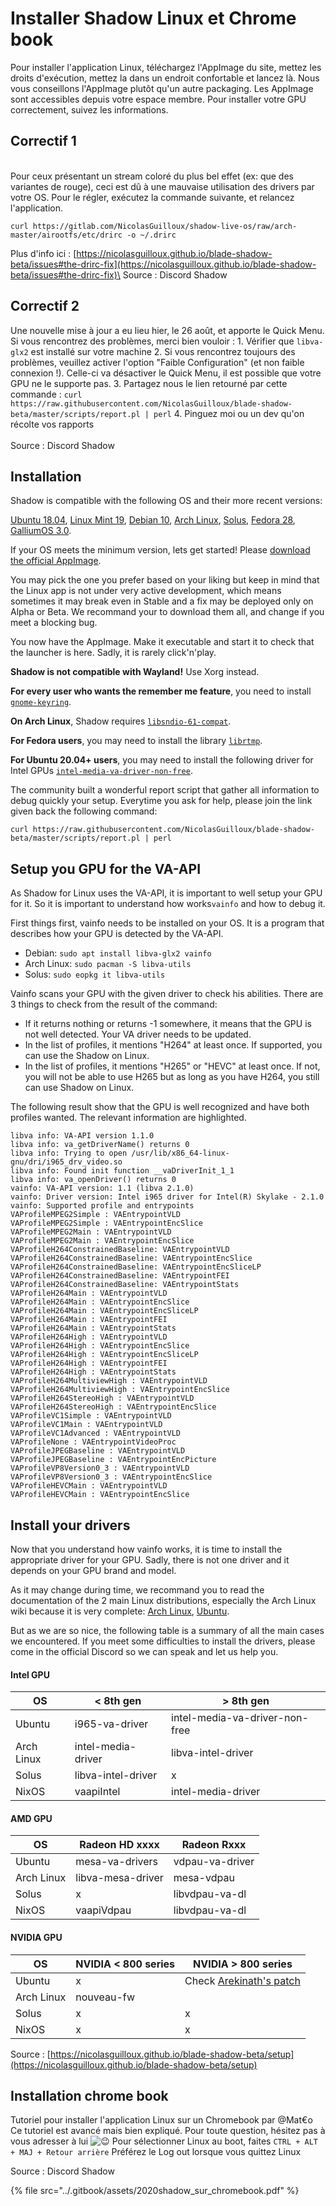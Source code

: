 # Installer Shadow Linux et Chrome book

Pour installer l'application Linux, téléchargez l'AppImage du site, mettez les droits d'exécution, mettez la dans un endroit confortable et lancez là. Nous vous conseillons l'AppImage plutôt qu'un autre packaging. Les AppImage sont accessibles depuis votre espace membre. Pour installer votre GPU correctement, suivez les informations.

## Correctif 1

\
Pour ceux présentant un stream coloré du plus bel effet (ex: que des variantes de rouge), ceci est dû à une mauvaise utilisation des drivers par votre OS. Pour le régler, exécutez la commande suivante, et relancez l'application.

```
curl https://gitlab.com/NicolasGuilloux/shadow-live-os/raw/arch-master/airootfs/etc/drirc -o ~/.drirc
```

&#x20;Plus d'info ici : [https://nicolasguilloux.github.io/blade-shadow-beta/issues#the-drirc-fix](https://nicolasguilloux.github.io/blade-shadow-beta/issues#the-drirc-fix)\
Source  : Discord Shadow

## Correctif 2

Une nouvelle mise à jour a eu lieu hier, le 26 août, et apporte le Quick Menu. Si vous rencontrez des problèmes, merci bien vouloir : 1. Vérifier que `libva-glx2` est installé sur votre machine 2. Si vous rencontrez toujours des problèmes, veuillez activer l'option "Faible Configuration" (et non faible connexion !). Celle-ci va désactiver le Quick Menu, il est possible que votre GPU ne le supporte pas. 3. Partagez nous le lien retourné par cette commande : `curl https://raw.githubusercontent.com/NicolasGuilloux/blade-shadow-beta/master/scripts/report.pl | perl` 4. Pinguez moi ou un dev qu'on récolte vos rapports\
\
Source  : Discord Shadow

## Installation

Shadow is compatible with the following OS and their more recent versions:

[Ubuntu 18.04](https://ubuntu.com), [Linux Mint 19](https://www.linuxmint.com), [Debian 10](https://www.debian.org), [Arch Linux](https://www.archlinux.org), [Solus](https://getsol.us), [Fedora 28](https://getfedora.org), [GalliumOS 3.0](https://galliumos.org).

If your OS meets the minimum version, lets get started! Please [download the official AppImage](https://nicolasguilloux.github.io/blade-shadow-beta/index#appimage).

You may pick the one you prefer based on your liking but keep in mind that the Linux app is not under very active development, which means sometimes it may break even in Stable and a fix may be deployed only on Alpha or Beta. We recommand your to download them all, and change if you meet a blocking bug.

You now have the AppImage. Make it executable and start it to check that the launcher is here. Sadly, it is rarely click'n'play.

**Shadow is not compatible with Wayland!** Use Xorg instead.

**For every user who wants the remember me feature**, you need to install [`gnome-keyring`](https://wiki.archlinux.org/index.php/GNOME/Keyring).

**On Arch Linux**, Shadow requires [`libsndio-61-compat`](https://aur.archlinux.org/packages/libsndio-61-compat/).

**For Fedora users**, you may need to install the library [`librtmp`](https://pkgs.org/search/?q=librtmp).

**For Ubuntu 20.04+ users**, you may need to install the following driver for Intel GPUs [`intel-media-va-driver-non-free`](https://packages.ubuntu.com/search?keywords=intel-media-va-driver-non-free).

The community built a wonderful report script that gather all information to debug quickly your setup. Everytime you ask for help, please join the link given back the following command:

`curl https://raw.githubusercontent.com/NicolasGuilloux/blade-shadow-beta/master/scripts/report.pl | perl`

## Setup you GPU for the VA-API <a href="#setup-you-gpu-for-the-va-api" id="setup-you-gpu-for-the-va-api"></a>

As Shadow for Linux uses the VA-API, it is important to well setup your GPU for it. So it is important to understand how works`vainfo` and how to debug it.

First things first, vainfo needs to be installed on your OS. It is a program that describes how your GPU is detected by the VA-API.

* Debian: `sudo apt install libva-glx2 vainfo`
* Arch Linux: `sudo pacman -S libva-utils`
* Solus: `sudo eopkg it libva-utils`

Vainfo scans your GPU with the given driver to check his abilities. There are 3 things to check from the result of the command:

* If it returns nothing or returns -1 somewhere, it means that the GPU is not well detected. Your VA driver needs to be updated.
* In the list of profiles, it mentions "H264" at least once. If supported, you can use the Shadow on Linux.
* In the list of profiles, it mentions "H265" or "HEVC" at least once. If not, you will not be able to use H265 but as long as you have H264, you still can use Shadow on Linux.

The following result show that the GPU is well recognized and have both profiles wanted. The relevant information are highlighted.

`libva info: VA-API version 1.1.0`\
`libva info: va_getDriverName() returns 0`\
`libva info: Trying to open /usr/lib/x86_64-linux-gnu/dri/i965_drv_video.so`\
`libva info: Found init function __vaDriverInit_1_1`\
`libva info: va_openDriver() returns 0`\
`vainfo: VA-API version: 1.1 (libva 2.1.0)`\
`vainfo: Driver version: Intel i965 driver for Intel(R) Skylake - 2.1.0`\
`vainfo: Supported profile and entrypoints`\
&#x20;`VAProfileMPEG2Simple : VAEntrypointVLD`\
&#x20;`VAProfileMPEG2Simple : VAEntrypointEncSlice`\
&#x20;`VAProfileMPEG2Main : VAEntrypointVLD`\
&#x20;`VAProfileMPEG2Main : VAEntrypointEncSlice`\
&#x20;`VAProfileH264ConstrainedBaseline: VAEntrypointVLD`\
&#x20;`VAProfileH264ConstrainedBaseline: VAEntrypointEncSlice`\
&#x20;`VAProfileH264ConstrainedBaseline: VAEntrypointEncSliceLP`\
&#x20;`VAProfileH264ConstrainedBaseline: VAEntrypointFEI`\
&#x20;`VAProfileH264ConstrainedBaseline: VAEntrypointStats`\
&#x20;`VAProfileH264Main : VAEntrypointVLD`\
&#x20;`VAProfileH264Main : VAEntrypointEncSlice`\
&#x20;`VAProfileH264Main : VAEntrypointEncSliceLP`\
&#x20;`VAProfileH264Main : VAEntrypointFEI`\
&#x20;`VAProfileH264Main : VAEntrypointStats`\
&#x20;`VAProfileH264High : VAEntrypointVLD`\
&#x20;`VAProfileH264High : VAEntrypointEncSlice`\
&#x20;`VAProfileH264High : VAEntrypointEncSliceLP`\
&#x20;`VAProfileH264High : VAEntrypointFEI`\
&#x20;`VAProfileH264High : VAEntrypointStats`\
&#x20;`VAProfileH264MultiviewHigh : VAEntrypointVLD`\
&#x20;`VAProfileH264MultiviewHigh : VAEntrypointEncSlice`\
&#x20;`VAProfileH264StereoHigh : VAEntrypointVLD`\
&#x20;`VAProfileH264StereoHigh : VAEntrypointEncSlice`\
&#x20;`VAProfileVC1Simple : VAEntrypointVLD`\
&#x20;`VAProfileVC1Main : VAEntrypointVLD`\
&#x20;`VAProfileVC1Advanced : VAEntrypointVLD`\
&#x20;`VAProfileNone : VAEntrypointVideoProc`\
&#x20;`VAProfileJPEGBaseline : VAEntrypointVLD`\
&#x20;`VAProfileJPEGBaseline : VAEntrypointEncPicture`\
&#x20;`VAProfileVP8Version0_3 : VAEntrypointVLD`\
&#x20;`VAProfileVP8Version0_3 : VAEntrypointEncSlice`\
&#x20;`VAProfileHEVCMain : VAEntrypointVLD`\
&#x20;`VAProfileHEVCMain : VAEntrypointEncSlice`

## Install your drivers <a href="#install-your-drivers" id="install-your-drivers"></a>

Now that you understand how vainfo works, it is time to install the appropriate driver for your GPU. Sadly, there is not one driver and it depends on your GPU brand and model.

As it may change during time, we recommand you to read the documentation of the 2 main Linux distributions, especially the Arch Linux wiki because it is very complete: [Arch Linux](https://wiki.archlinux.org/index.php/Hardware\_video\_acceleration#Installation), [Ubuntu](https://doc.ubuntu-fr.org/vaapi).

But as we are so nice, the following table is a summary of all the main cases we encountered. If you meet some difficulties to install the drivers, please come in the official Discord so we can speak and let us help you.

#### Intel GPU

| OS         | < 8th gen          | > 8th gen                      |
| ---------- | ------------------ | ------------------------------ |
| Ubuntu     | i965-va-driver     | intel-media-va-driver-non-free |
| Arch Linux | intel-media-driver | libva-intel-driver             |
| Solus      | libva-intel-driver | x                              |
| NixOS      | vaapiIntel         | intel-media-driver             |

#### AMD GPU

| OS         | Radeon HD xxxx    | Radeon Rxxx     |
| ---------- | ----------------- | --------------- |
| Ubuntu     | mesa-va-drivers   | vdpau-va-driver |
| Arch Linux | libva-mesa-driver | mesa-vdpau      |
| Solus      | x                 | libvdpau-va-dl  |
| NixOS      | vaapiVdpau        | libvdpau-va-dl  |

#### NVIDIA GPU

| OS         | NVIDIA < 800 series | NVIDIA > 800 series                                                     |
| ---------- | ------------------- | ----------------------------------------------------------------------- |
| Ubuntu     | x                   | Check [Arekinath's patch](https://gitlab.com/aar642/libva-vdpau-driver) |
| Arch Linux | nouveau-fw          |                                                                         |
| Solus      | x                   | x                                                                       |
| NixOS      | x                   | x                                                                       |



Source : [https://nicolasguilloux.github.io/blade-shadow-beta/setup](https://nicolasguilloux.github.io/blade-shadow-beta/setup)



## Installation chrome book

Tutoriel pour installer l'application Linux sur un Chromebook par @Mat€o Ce tutoriel est avancé mais bien expliqué. Pour toute question, hésitez pas à vous adresser à lui ![:wink:](https://discord.com/assets/2e41bfdeba797283ee9da9bb439c3ece.svg) Pour sélectionner Linux au boot, faites `CTRL + ALT + MAJ + Retour arrière` Préférez le Log out lorsque vous quittez Linux

Source : Discord Shadow

{% file src="../.gitbook/assets/2020shadow_sur_chromebook.pdf" %}
